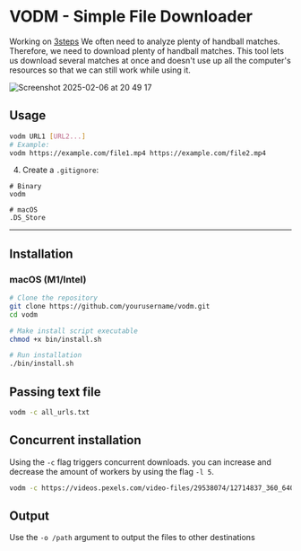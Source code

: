 # VODM - Simple File Downloader

Working on [3steps](https://3steps.no) We often need to analyze plenty of handball matches. Therefore, we need to download plenty of handball matches. This tool lets us download several matches at once and doesn't use up all the computer's resources so that we can still work while using it.

![Screenshot 2025-02-06 at 20 49 17](https://github.com/user-attachments/assets/12f3f8fe-a77a-4761-9a62-572ead9ea66f)


## Usage

```bash
vodm URL1 [URL2...]
# Example:
vodm https://example.com/file1.mp4 https://example.com/file2.mp4
```

4. Create a `.gitignore`:
```gitignore
# Binary
vodm

# macOS
.DS_Store
```

****

## Installation

### macOS (M1/Intel)

```bash
# Clone the repository
git clone https://github.com/yourusername/vodm.git
cd vodm

# Make install script executable
chmod +x bin/install.sh

# Run installation
./bin/install.sh
```

## Passing text file
```bash
vodm -c all_urls.txt
```

## Concurrent installation
Using the `-c` flag triggers concurrent downloads. you can increase and decrease the amount of workers by using the flag `-l 5`.

```bash
vodm -c https://videos.pexels.com/video-files/29538074/12714837_360_640_60fps.mp4 https://videos.pexels.com/video-files/30075744/12899829_640_360_30fps.mp4 https://videos.pexels.com/video-files/6788661/6788661-sd_640_360_25fps.mp4
```

## Output
Use the `-o /path` argument to output the files to other destinations
